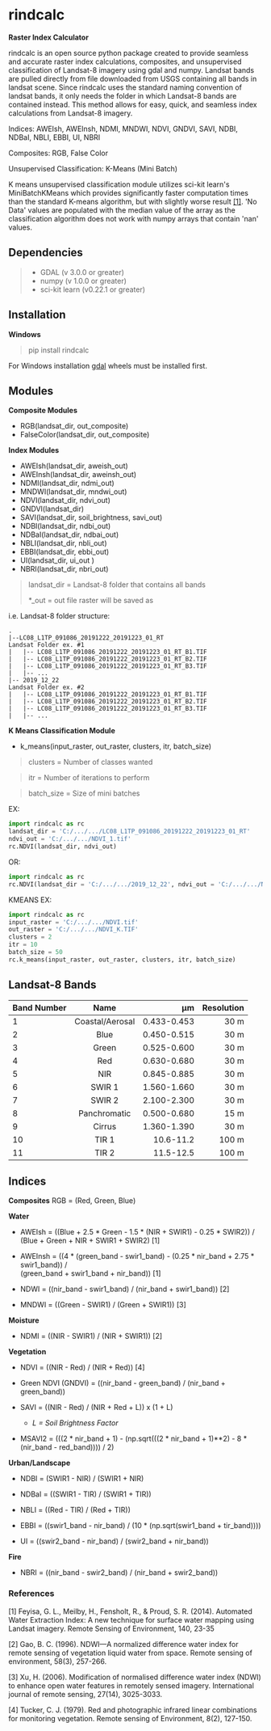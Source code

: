 # rindcalc
**Raster Index Calculator**


rindcalc is an open source python package created to provide seamless and accurate raster index calculations, composites, and unsupervised classification of 
Landsat-8 imagery using gdal and numpy. Landsat bands are pulled directly from file downloaded from USGS containing all bands 
in landsat scene. Since rindcalc uses the standard naming convention of landsat bands, it only needs the folder in which Landsat-8 bands are contained instead. This method allows for easy, quick, and seamless index calculations from Landsat-8 
imagery.   

Indices: AWEIsh, AWEInsh, NDMI, MNDWI, NDVI, GNDVI, SAVI, NDBI, NDBaI, NBLI, EBBI, UI, NBRI

Composites: RGB, False Color

Unsupervised Classification: K-Means (Mini Batch)


K means unsupervised classification module utilizes sci-kit learn's MiniBatchKMeans which provides significantly 
faster computation times than the standard K-means algorithm, but with slightly worse result [[1]](https://scikit-learn.org/stable/modules/clustering.html#mini-batch-kmeans).
'No Data' values are populated with the median value of the array as the classification algorithm does not work 
with numpy arrays that contain 'nan' values.


## Dependencies
> * GDAL (v 3.0.0 or greater)
> * numpy (v 1.0.0 or greater)
> * sci-kit learn (v0.22.1 or greater)

## Installation 
**Windows**

>pip install rindcalc

For Windows installation [gdal](https://pypi.org/project/GDAL/) wheels must be installed first.

## Modules

**Composite Modules**
* RGB(landsat_dir, out_composite)
* FalseColor(landsat_dir, out_composite)

**Index Modules**
* AWEIsh(landsat_dir, aweish_out)
* AWEInsh(landsat_dir, aweinsh_out)
* NDMI(landsat_dir, ndmi_out)
* MNDWI(landsat_dir, mndwi_out)
* NDVI(landsat_dir, ndvi_out)
* GNDVI(landsat_dir)
* SAVI(landsat_dir, soil_brightness, savi_out)
* NDBI(landsat_dir, ndbi_out)
* NDBaI(landsat_dir, ndbai_out)
* NBLI(landsat_dir, nbli_out)
* EBBI(landsat_dir, ebbi_out)
* UI(landsat_dir, ui_out )
* NBRI(landsat_dir, nbri_out)

> landsat_dir = Landsat-8 folder that contains all bands
> 
>*_out = out file raster will be saved as

i.e. Landsat-8 folder structure:
```textmate
.
|--LC08_L1TP_091086_20191222_20191223_01_RT                     Landsat Folder ex. #1
|   |-- LC08_L1TP_091086_20191222_20191223_01_RT_B1.TIF
|   |-- LC08_L1TP_091086_20191222_20191223_01_RT_B2.TIF
|   |-- LC08_L1TP_091086_20191222_20191223_01_RT_B3.TIF
|   |-- ...
|-- 2019_12_22                                                  Landsat Folder ex. #2
|   |-- LC08_L1TP_091086_20191222_20191223_01_RT_B1.TIF
|   |-- LC08_L1TP_091086_20191222_20191223_01_RT_B2.TIF
|   |-- LC08_L1TP_091086_20191222_20191223_01_RT_B3.TIF
|   |-- ...
```

**K Means Classification Module**

* k_means(input_raster, out_raster, clusters, itr, batch_size)
> clusters = Number of classes wanted

> itr = Number of iterations to perform

> batch_size = Size of mini batches

EX:

```python
import rindcalc as rc
landsat_dir = 'C:/.../.../LC08_L1TP_091086_20191222_20191223_01_RT'
ndvi_out = 'C:/.../.../NDVI_1.tif'
rc.NDVI(landsat_dir, ndvi_out)
```
OR:

```python
import rindcalc as rc
rc.NDVI(landsat_dir = 'C:/.../.../2019_12_22', ndvi_out = 'C:/.../.../NDVI_2.tif')
```

KMEANS EX:
```python
import rindcalc as rc
input_raster = 'C:/.../.../NDVI.tif'
out_raster = 'C:/.../.../NDVI_K.TIF'
clusters = 2
itr = 10
batch_size = 50
rc.k_means(input_raster, out_raster, clusters, itr, batch_size)
```

## Landsat-8 Bands


| Band Number      |     Name    |µm   | Resolution   |
| ------------- |:-------------:| -----:|-----:|
| 1| Coastal/Aerosal| 0.433-0.453 |30 m|
| 2| Blue           | 0.450-0.515 |30 m |
| 3| Green          | 0.525-0.600 |30 m |
| 4| Red            | 0.630-0.680 |30 m |
| 5| NIR            | 0.845-0.885 |30 m |
| 6| SWIR 1         | 1.560-1.660 |30 m |
| 7| SWIR 2         | 2.100-2.300 |30 m |
| 8| Panchromatic   | 0.500-0.680 |15 m |
| 9| Cirrus         | 1.360-1.390 |30 m |
| 10| TIR 1         | 10.6-11.2   |100 m |
| 11| TIR 2         | 11.5-12.5   |100 m |


## Indices

**Composites**
RGB = (Red, Green, Blue)

**Water**
- AWEIsh = ((Blue + 2.5 * Green - 1.5 * (NIR + SWIR1) - 0.25 * SWIR2)) / 
              (Blue + Green + NIR + SWIR1 + SWIR2) [1]

- AWEInsh = ((4 * (green_band - swir1_band) - (0.25 * nir_band + 2.75 * swir1_band)) /  
               (green_band + swir1_band + nir_band)) [1]

- NDWI = ((nir_band - swir1_band) / (nir_band + swir1_band)) [2]

- MNDWI = ((Green - SWIR1) / (Green + SWIR1))  [3]

**Moisture**

- NDMI = ((NIR - SWIR1) / (NIR + SWIR1)) [2]

**Vegetation**
- NDVI = ((NIR - Red) / (NIR + Red)) [4]

- Green NDVI (GNDVI) = ((nir_band - green_band) / (nir_band + green_band))
    
- SAVI = ((NIR - Red) / (NIR + Red + L)) x (1 + L) 
    - *L = Soil Brightness Factor*
- MSAVI2 = (((2 * nir_band + 1) - (np.sqrt(((2 * nir_band + 1)**2) - 8 * (nir_band - red_band)))) / 2)

**Urban/Landscape**
- NDBI = (SWIR1 - NIR) / (SWIR1 + NIR)

- NDBaI = ((SWIR1 - TIR) / (SWIR1 + TIR))

- NBLI = ((Red - TIR) / (Red + TIR))

- EBBI = ((swir1_band - nir_band) / (10 * (np.sqrt(swir1_band + tir_band))))

- UI = ((swir2_band - nir_band) / (swir2_band + nir_band))

**Fire**

- NBRI = ((nir_band - swir2_band) / (nir_band + swir2_band))


### References
[1] Feyisa, G. L., Meilby, H., Fensholt, R., & Proud, S. R. (2014). Automated Water Extraction Index: A new technique for surface water mapping using Landsat imagery. Remote Sensing of Environment, 140, 23-35

[2] Gao, B. C. (1996). NDWI—A normalized difference water index for remote sensing of vegetation liquid water from space. Remote sensing of environment, 58(3), 257-266.

[3] Xu, H. (2006). Modification of normalised difference water index (NDWI) to enhance open water features in remotely sensed imagery. International journal of remote sensing, 27(14), 3025-3033.

[4] Tucker, C. J. (1979). Red and photographic infrared linear combinations for monitoring vegetation. Remote sensing of Environment, 8(2), 127-150.
